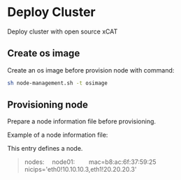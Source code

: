 # Deploy Cluster
Deploy cluster with open source xCAT

## Create os image
Create an os image before provision node with command:
```bash
sh node-management.sh -t osimage
```

## Provisioning node
Prepare a node information file before provisioning.

Example of a node information file:

This entry defines a node.
>nodes:
&ensp;&ensp;node01:
&ensp;&ensp;&ensp;&ensp;mac=b8:ac:6f:37:59:25
&ensp;&ensp;&ensp;&ensp;nicips='eth0!10.10.10.3,eth1!20.20.20.3'
